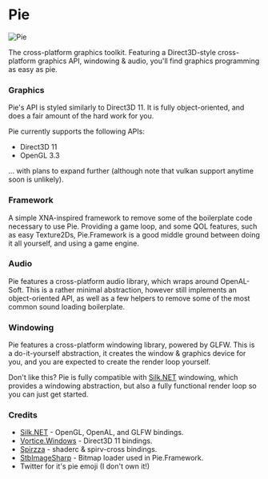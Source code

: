 ﻿# Pie
![Pie](https://i.rollbot.net/Pie-Light.png)

The cross-platform graphics toolkit. Featuring a Direct3D-style cross-platform graphics API, windowing & audio, you'll find graphics programming as easy as pie.

### Graphics
Pie's API is styled similarly to Direct3D 11. It is fully object-oriented, and does a fair amount of the hard work for you.

Pie currently supports the following APIs:
* Direct3D 11
* OpenGL 3.3

... with plans to expand further (although note that vulkan support anytime soon is unlikely).

### Framework
A simple XNA-inspired framework to remove some of the boilerplate code necessary to use Pie. Providing a game loop, and some QOL features, such as easy Texture2Ds, Pie.Framework is a good middle ground between doing it all yourself, and using a game engine.

### Audio
Pie features a cross-platform audio library, which wraps around OpenAL-Soft. This is a rather minimal abstraction, however still implements an object-oriented API, as well as a few helpers to remove some of the most common sound loading boilerplate.

### Windowing
Pie features a cross-platform windowing library, powered by GLFW. This is a do-it-yourself abstraction, it creates the window & graphics device for you, and you are expected to create the render loop yourself.

Don't like this? Pie is fully compatible with [Silk.NET](https://github.com/dotnet/Silk.NET) windowing, which provides a windowing abstraction, but also a fully functional render loop so you can just get started.

### Credits
* [Silk.NET](https://github.com/dotnet/Silk.NET) - OpenGL, OpenAL, and GLFW bindings.
* [Vortice.Windows](https://github.com/amerkoleci/Vortice.Windows) - Direct3D 11 bindings.
* [Spirzza](https://github.com/TechPizzaDev/Spirzza) - shaderc & spirv-cross bindings.
* [StbImageSharp](https://github.com/StbSharp/StbImageSharp) - Bitmap loader used in Pie.Framework.
* Twitter for it's pie emoji (I don't own it!)
